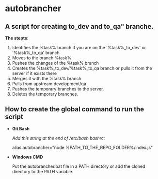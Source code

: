 # autobrancher
## A script for creating to_dev and to_qa" branche.

**The stepts:**

1. Identifies the %task% branch if you are on the '%task%_to_dev' or '%task%_to_qa' branch
2. Moves to the branch %task%
3. Pushes the changes of the %task% branch
4. Creates the %task%_to_dev/%task%_to_qa branch or pulls it from the server if it exists there
5. Merges it with the %task% branch
6. Pulls from upstream development/qa
7. Pushes the temporary branches to the server.
8. Deletes the temporary branches.
## How to create the global command to run the script

- **Git Bash**
  
  *Add this string at the end of /etc/bash.bashrc:*
  
  alias autobrancher="node %PATH_TO_THE_REPO_FOLDER%/index.js"

- **Windows CMD**

  Put the autobrancher.bat file in a PATH directory or add the cloned directory to the PATH variable.
